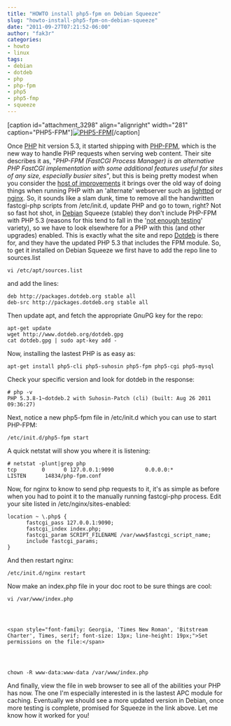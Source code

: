 ```yaml
---
title: "HOWTO install php5-fpm on Debian Squeeze"
slug: "howto-install-php5-fpm-on-debian-squeeze"
date: "2011-09-27T07:21:52-06:00"
author: "fak3r"
categories:
- howto
- linux
tags:
- debian
- dotdeb
- php
- php-fpm
- php5
- php5-fmp
- squeeze
---
```


[caption id="attachment_3298" align="alignright" width="281" caption="PHP5-FPM"][![PHP5-FPM](http://fak3r.com/wp-content/blogs.dir/12/files/elephpant_281_193.png)](http://fak3r.com/geek/howto/howto-install-php5-fpm-on-debian-squeeze/attachment/elephpant_281_193/)[/caption]

Once [PHP](http://www.php.net/) hit version 5.3, it started shipping with [PHP-FPM](http://php-fpm.org/), which is the new way to handle PHP requests when serving web content. Their site describes it as, "_PHP-FPM (FastCGI Process Manager) is an alternative PHP FastCGI implementation with some additional features useful for sites of any size, especially busier sites_", but this is being pretty modest when you consider the [host of improvements](http://php-fpm.org/about/) it brings over the old way of doing things when running PHP with an 'alternate' webserver such as [lighttpd](http://www.lighttpd.net/) or [nginx](http://nginx.net/). So, it sounds like a slam dunk, time to remove all the handwritten fastcgi-php scripts from /etc/init.d, update PHP and go to town, right? Not so fast hot shot, in [Debian](http://debian.org) Squeeze (stable) they don't include PHP-FPM with PHP 5.3 (reasons for this tend to fall in the '[not enough testing](http://bugs.debian.org/cgi-bin/bugreport.cgi?bug=603174)' variety), so we have to look elsewhere for a PHP with this (and other upgrades) enabled. This is exactly what the site and repo [Dotdeb](http://www.dotdeb.org/) is there for, and they have the updated PHP 5.3 that includes the FPM module. So, to get it installed on Debian Squeeze we first have to add the repo line to sources.list

    
    vi /etc/apt/sources.list


and add the lines:

    
    deb http://packages.dotdeb.org stable all
    deb-src http://packages.dotdeb.org stable all


Then update apt, and fetch the appropriate GnuPG key for the repo:

    
    apt-get update
    wget http://www.dotdeb.org/dotdeb.gpg
    cat dotdeb.gpg | sudo apt-key add -


Now, installing the lastest PHP is as easy as:

    
    apt-get install php5-cli php5-suhosin php5-fpm php5-cgi php5-mysql


Check your specific version and look for dotdeb in the response:

    
    # php -v
    PHP 5.3.8-1~dotdeb.2 with Suhosin-Patch (cli) (built: Aug 26 2011 09:36:27)


Next, notice a new php5-fpm file in /etc/init.d which you can use to start PHP-FPM:

    
    /etc/init.d/php5-fpm start


A quick netstat will show you where it is listening:

    
    # netstat -plunt|grep php
    tcp        0      0 127.0.0.1:9090          0.0.0.0:*               LISTEN      14834/php-fpm.conf


Now, for nginx to know to send php requests to it, it's as simple as before when you had to point it to the manually running fastcgi-php process. Edit your site listed in /etc/nginx/sites-enabled:

    
    location ~ \.php$ {
          fastcgi_pass 127.0.0.1:9090;
          fastcgi_index index.php;
          fastcgi_param SCRIPT_FILENAME /var/www$fastcgi_script_name;
          include fastcgi_params;
    }


And then restart nginx:

    
    /etc/init.d/nginx restart


Now make an index.php file in your doc root to be sure things are cool:

    
    vi /var/www/index.php



    
    <span style="font-family: Georgia, 'Times New Roman', 'Bitstream Charter', Times, serif; font-size: 13px; line-height: 19px;">Set permissions on the file:</span>



    
    chown -R www-data:www-data /var/www/index.php


And finally, view the file in web browser to see all of the abilities your PHP has now. The one I'm especially interested in is the lastest APC module for caching. Eventually we should see a more updated version in Debian, once more testing is complete, promised for Squeeze in the link above. Let me know how it worked for you!
